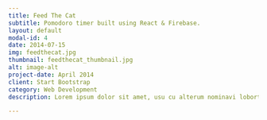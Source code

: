 ```yaml
---
title: Feed The Cat
subtitle: Pomodoro timer built using React & Firebase.
layout: default
modal-id: 4
date: 2014-07-15
img: feedthecat.jpg
thumbnail: feedthecat_thumbnail.jpg
alt: image-alt
project-date: April 2014
client: Start Bootstrap
category: Web Development
description: Lorem ipsum dolor sit amet, usu cu alterum nominavi lobortis. At duo novum diceret. Tantas apeirian vix et, usu sanctus postulant inciderint ut, populo diceret necessitatibus in vim. Cu eum dicam feugiat noluisse.

---
```


